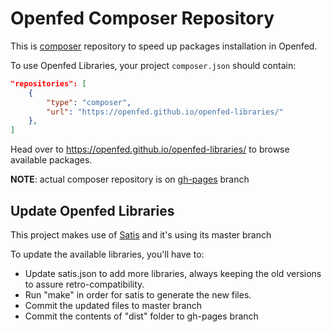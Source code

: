 Openfed Composer Repository
===========================

This is [composer](https://getcomposer.org/) repository to speed up packages installation in Openfed.

To use Openfed Libraries, your project `composer.json` should contain:

```json
"repositories": [
	{
		"type": "composer",
		"url": "https://openfed.github.io/openfed-libraries/"
	},
]
```

Head over to https://openfed.github.io/openfed-libraries/ to browse available packages.

__NOTE__: actual composer repository is on [gh-pages](https://github.com/openfed/openfed-libraries/tree/gh-pages) branch


## Update Openfed Libraries

This project makes use of [Satis](https://github.com/composer/satis) and it's using its master branch

To update the available libraries, you'll have to:
- Update satis.json to add more libraries, always keeping the old versions to assure retro-compatibility.
- Run "make" in order for satis to generate the new files.
- Commit the updated files to master branch
- Commit the contents of "dist" folder to gh-pages branch 
